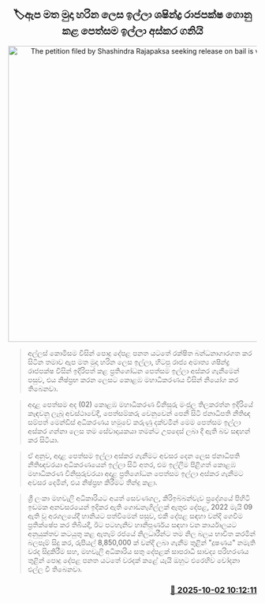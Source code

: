 <p align='center'><b><h2 align='center' title='The petition filed by Shashindra Rajapaksa seeking release on bail is withdrawn'>🏷ඇප මත මුදා හරින ලෙස ඉල්ලා ශෂින්ද්‍ර රාජපක්ෂ ගොනු කළ පෙත්සම ඉල්ලා අස්කර ගනියි</h2></b></p>
<p align='center'><img src='https://helakuru.sgp1.cdn.digitaloceanspaces.com/esana/images/lib/shashindra-rajapaksha1-archived.jpg' width='600' alt='The petition filed by Shashindra Rajapaksa seeking release on bail is withdrawn'></p>

> අල්ලස් කොමිසම විසින් පොදු දේපළ පනත යටතේ රක්ෂිත බන්ධනාගාරගත කර සිටින තමාව ඇප මත මුදා හරින ලෙස ඉල්ලා, හිටපු රාජ්‍ය අමාත්‍ය ශෂින්ද්‍ර රාජපක්ෂ විසින් ඉදිරිපත් කළ ප්‍රතිශෝධන පෙත්සම ඉල්ලා අස්කර ගැනීමෙන් පසුව, එය නිෂ්ප්‍රභ කරන ලෙසට කොළඹ මහාධිකරණය විසින් නියෝග කර තිබෙනවා.

> අදාළ පෙත්සම අද (02) කොළඹ මහාධිකරණ විනිසුරු මංජුල තිලකරත්න ඉදිරියේ කැඳවනු ලැබූ අවස්ථාවේදී, පෙත්සම්කරු වෙනුවෙන් පෙනී සිටි ජනාධිපති නීතිඥ සම්පත් මෙන්ඩිස් අධිකරණය හමුවේ කරුණු දක්වමින් මෙම පෙත්සම ඉල්ලා අස්කර ගන්නා ලෙස තම සේවාදායකයා තමන්ට උපදෙස් ලබා දී ඇති බව සඳහන් කර සිටියා.

> ඒ අනුව, අදාළ පෙත්සම ඉල්ලා අස්කර ගැනීමට අවසර දෙන ලෙස ජනාධිපති නීතිඥවරයා අධිකරණයෙන් ඉල්ලා සිටි අතර, එම ඉල්ලීම පිළිගත් කොළඹ මහාධිකරණ විනිසුරුවරයා අදාළ ප්‍රතිශෝධන පෙත්සම ඉල්ලා අස්කර ගැනීමට අවසර දෙමින්, එය නිෂ්ප්‍රභ කිරීමට තීන්දු කළා.

> ශ්‍රී ලංකා මහවැලි අධිකාරියට අයත් සෙවණගල, කිරිඉබ්බන්වැව ප්‍රදේශයේ පිහිටි ඉඩමක අනවසරයෙන් ඉදිකර ඇති ගොඩනැගිල්ලක් ඇතුළු දේපළ, 2022 මැයි 09 ඇති වූ අරගලයේදී හානියට පත්වීමෙන් පසුව, එකී දේපළ සඳහා වන්දි ගෙවීම ප්‍රතික්ෂේප කර තිබියදී, ඊට පටහැනිව හානිපූර්ණය සඳහා වන කාර්යාලයට අනුයුක්තව කටයුතු කළ ඇතැම් රජයේ නිලධාරීන්ට තම නිල බලය භාවිත කරමින් බලපෑම් සිදු කර, රුපියල් 8,850,000 ක් වන්දි ලබා ගැනීම තුළින් "දූෂණය" නමැති වරද සිදුකිරීම සහ, මහවැලි අධිකාරිය සතු දේපළක් සාපරාධී සාවද්‍ය පරිහරණය තුළින් පොදු දේපළ පනත යටතේ වරදක් කළේ යැයි ඔහුට එරෙහිව චෝදනා එල්ල වී තිබෙනවා.



<h3 align='right'><a href='https://www.helakuru.lk/esana/p/114166/'>📅 2025-10-02 10:12:11</a></h3>
